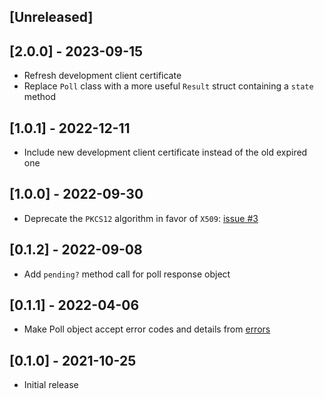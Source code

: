 ## [Unreleased]

## [2.0.0] - 2023-09-15

- Refresh development client certificate
- Replace `Poll` class with a more useful `Result` struct containing a `state` method

## [1.0.1] - 2022-12-11

- Include new development client certificate instead of the old expired one

## [1.0.0] - 2022-09-30

- Deprecate the `PKCS12` algorithm in favor of `X509`: [issue #3](https://github.com/johanhalse/bankid/issues/3)

## [0.1.2] - 2022-09-08

- Add `pending?` method call for poll response object

## [0.1.1] - 2022-04-06

- Make Poll object accept error codes and details from [errors](https://www.bankid.com/utvecklare/guider/teknisk-integrationsguide/graenssnittsbeskrivning/felfall)

## [0.1.0] - 2021-10-25

- Initial release
